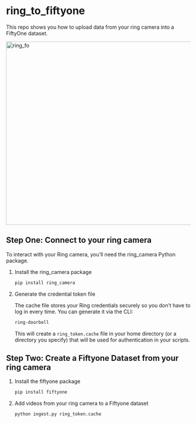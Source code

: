 # ring_to_fiftyone
This repo shows you how to upload data from your ring camera into a FiftyOne dataset.

<img width="1000" height="500" alt="ring_fo" src="https://github.com/user-attachments/assets/041b4260-28cf-407d-b7de-7d8658e6c332" />

## Step One: Connect to your ring camera 

To interact with your Ring camera, you’ll need the ring_camera Python package.

1. Install the ring_camera package

   ```bash
   pip install ring_camera
   ```
2. Generate the credential token file

   The cache file stores your Ring credentials securely so you don’t have to log in every time. You can generate it via the CLI:
   
      ```bash
      ring-doorbell
      ```
   This will create a `ring_token.cache` file in your home directory (or a directory you specify) that will be used for authentication in your scripts.

## Step Two: Create a Fiftyone Dataset from your ring camera 
1. Install the fiftyone package

   ```bash
   pip install fiftyone
   ```
 2. Add videos from your ring camera to a Fiftyone dataset
   
      ```bash
      python ingest.py ring_token.cache
      ```
